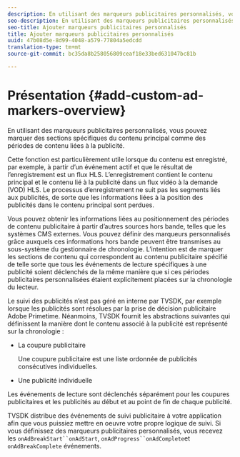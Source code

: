 ```yaml
---
description: En utilisant des marqueurs publicitaires personnalisés, vous pouvez marquer des sections spécifiques du contenu principal comme des périodes de contenu liées à la publicité.
seo-description: En utilisant des marqueurs publicitaires personnalisés, vous pouvez marquer des sections spécifiques du contenu principal comme des périodes de contenu liées à la publicité.
seo-title: Ajouter marqueurs publicitaires personnalisés
title: Ajouter marqueurs publicitaires personnalisés
uuid: 47b08d5e-8d99-4048-a579-77804a5edcdd
translation-type: tm+mt
source-git-commit: bc35da8b258056809ceaf18e33bed631047bc81b

---
```



# Présentation {#add-custom-ad-markers-overview}

En utilisant des marqueurs publicitaires personnalisés, vous pouvez marquer des sections spécifiques du contenu principal comme des périodes de contenu liées à la publicité.

Cette fonction est particulièrement utile lorsque du contenu est enregistré, par exemple, à partir d’un événement actif et que le résultat de l’enregistrement est un flux HLS. L’enregistrement contient le contenu principal et le contenu lié à la publicité dans un flux vidéo à la demande (VOD) HLS. Le processus d’enregistrement ne suit pas les segments liés aux publicités, de sorte que les informations liées à la position des publicités dans le contenu principal sont perdues.

Vous pouvez obtenir les informations liées au positionnement des périodes de contenu publicitaire à partir d’autres sources hors bande, telles que les systèmes CMS externes. Vous pouvez définir des marqueurs personnalisés grâce auxquels ces informations hors bande peuvent être transmises au sous-système du gestionnaire de chronologie. L’intention est de marquer les sections de contenu qui correspondent au contenu publicitaire spécifié de telle sorte que tous les événements de lecture spécifiques à une publicité soient déclenchés de la même manière que si ces périodes publicitaires personnalisées étaient explicitement placées sur la chronologie du lecteur.

Le suivi des publicités n’est pas géré en interne par TVSDK, par exemple lorsque les publicités sont résolues par la prise de décision publicitaire Adobe Primetime. Néanmoins, TVSDK fournit les abstractions suivantes qui définissent la manière dont le contenu associé à la publicité est représenté sur la chronologie :

* La coupure publicitaire

   Une coupure publicitaire est une liste ordonnée de publicités consécutives individuelles.
* Une publicité individuelle

Les événements de lecture sont déclenchés séparément pour les coupures publicitaires et les publicités au début et au point de fin de chaque publicité.

TVSDK distribue des événements de suivi publicitaire à votre application afin que vous puissiez mettre en oeuvre votre propre logique de suivi. Si vous définissez des marqueurs publicitaires personnalisés, vous recevez les `onAdBreakStart``onAdStart`, `onAdProgress``onAdComplete`et `onAdBreakComplete` événements.